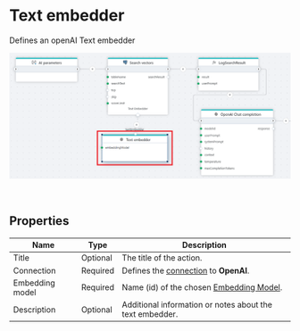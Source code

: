 # Text embedder

Defines an openAI Text embedder

![img](/images/flow/openAI-text-embeder1.png)  

<!---**Example** ![img](../../../../images/strz.jpg)  
The example above illustrates part of a Flow that stores a document into SQL Server (used as a vector database). It uses the [Split text](../ai/split-text.md) action to split a large document into chunks. Then, for each chunk, we generate an embedding, and stores the text chunk along with the embedding into SQL Server as a vector record.--->

<br/>

## Properties

| Name            | Type                   | Description                             |
|-----------------|------------------------|-----------------------------------------|
| Title           | Optional               | The title of the action.                |
| Connection      | Required               | Defines the [connection](openai-connection.md) to **OpenAI**. |
| Embedding model | Required               | Name (id) of the chosen [Embedding Model](https://platform.openai.com/docs/models).|
| Description     | Optional  | Additional information or notes about the text embedder.     |


